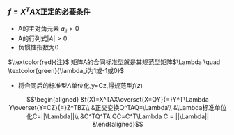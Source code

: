 ### $f=X^TAX$正定的必要条件
- A的主对角元素 $a_{ii}> 0$
- A的行列式$|A| > 0$
- 负惯性指数为0

$\textcolor{red}{注}$ 
矩阵A的合同标准型就是其规范型矩阵$\Lambda \quad \textcolor{green}{\lambda_i为1或-1或0}$

- 将合同后的标准型$\Lambda$单位化,y=Cz,得规范型$f(z)$

$$\begin{aligned}  
&f(X)=X^TAX\overset{X=QY}{=}Y^T\Lambda Y\overset{Y=CZ}{=}Z^TBZ\\
&正交变换Q^TAQ=\Lambda\\
&\Lambda标准单位化C=||\Lambda||\\
&C^TQ^TA QC=C^T\Lambda C = ||\Lambda||
&\end{aligned}$$
